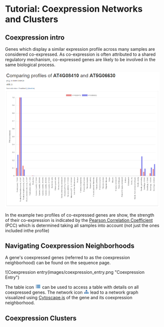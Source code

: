 # Tutorial: Coexpression Networks and Clusters

## Coexpression intro

Genes which display a similar expression profile across many samples are considered co-expressed. As co-expression is
often attributed to a shared regulatory mechanism, co-expressed genes are likely to be involved in the same biological
process. 

![Coexpression example](images/coexpression_example.png "Coexpression Example") 

In the example two profiles of co-expressed genes are show, the strength of their co-expression is indicated by the 
[Pearson Correlation Coefficient](https://en.wikipedia.org/wiki/Pearson_correlation_coefficient) (PCC) which is 
determined taking all samples into account (not just the ones included inthe profile)


## Navigating Coexpression Neighborhoods

A gene's coexpressed genes (referred to as the coexpression neighborhood) can be found on the sequence page.  

![Coexpression entry(images/coexpression_entry.png "Coexpression Entry")

 The table icon ![table icon](images/table_icon.png "table icon") can be used to access a table with details on all 
 coexpressed genes. The network icon ![network icon](images/network_icon.png "network icon") lead to a network graph
 visualized using [Cytoscape.js](http://js.cytoscape.org/) of the gene and its coexpression neighborhood.
 
 

## Coexpression Clusters 